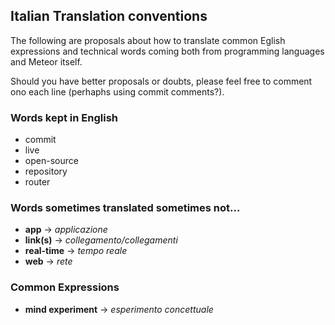 ## Italian Translation conventions

The following are proposals about how to translate common Eglish expressions and technical words coming both from programming languages and Meteor itself.

Should you have better proposals or doubts, please feel free to comment ono each line (perhaphs using commit comments?).


### Words kept in English
  * commit
  * live
  * open-source
  * repository
  * router


### Words sometimes translated sometimes not...

 * **app** -> *applicazione*
 * **link(s)** -> *collegamento/collegamenti*
 * **real-time** -> *tempo reale*
 * **web** -> *rete*


### Common Expressions

 * **mind experiment** -> *esperimento concettuale*